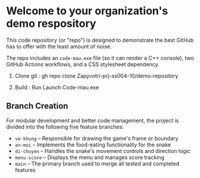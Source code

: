 
# Welcome to your organization's demo respository
This code repository (or "repo") is designed to demonstrate the best GitHub has to offer with the least amount of noise.

The repo includes an `code-mau.exe` file (so it can render a C++ console), two GitHub Actions workflows, and a CSS stylesheet dependency.

1. Clone git : gh repo clone Zapyvotri-prj-ss004-10/demo-repository

2. Build : Run Launch Code-mau.exe
## Branch Creation

For modular development and better code management, the project is divided into the following five feature branches:

- `ve-khung` – Responsible for drawing the game's frame or boundary
- `an-moi` – Implements the food-eating functionality for the snake
- `di-chuyen` – Handles the snake's movement controls and direction logic
- `menu-score` – Displays the menu and manages score tracking
- `main` – The primary branch used to merge all tested and completed features

